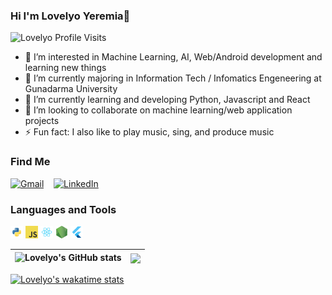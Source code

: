 ### Hi I'm Lovelyo Yeremia👋

![Lovelyo Profile Visits](https://komarev.com/ghpvc/?username=lovelyormia&color=000000&label=Profile+Visit's) &nbsp;&nbsp;

- 👀 I’m interested in Machine Learning, AI, Web/Android development and learning new things
- 🔭 I’m currently majoring in Information Tech / Infomatics Engeneering at Gunadarma University
- 🌱 I’m currently learning and developing Python, Javascript and React
- 👯 I’m looking to collaborate on machine learning/web application projects
- ⚡ Fun fact: I also like to play music, sing, and produce music

### Find Me

[<img alt="Gmail" src="https://img.shields.io/badge/Gmail-D14836?style=for-the-badge&logo=gmail&logoColor=white" />](https://mail.google.com/mail/?view=cm&fs=1&to=mokalulovelyo@gmail.com) &nbsp;&nbsp; [<img alt="LinkedIn" src="https://img.shields.io/badge/linkedin-%230077B5.svg?style=for-the-badge&logo=linkedin&logoColor=white"/>](https://linkedin.com/in/lovelyo-mokalu-a831aa175)

### Languages and Tools

<code><img height="20" src="https://raw.githubusercontent.com/github/explore/80688e429a7d4ef2fca1e82350fe8e3517d3494d/topics/python/python.png"></code>
<code><img height="20" src="https://raw.githubusercontent.com/github/explore/80688e429a7d4ef2fca1e82350fe8e3517d3494d/topics/javascript/javascript.png"></code>
<code><img height="20" src="https://raw.githubusercontent.com/github/explore/80688e429a7d4ef2fca1e82350fe8e3517d3494d/topics/react/react.png"></code>
<code><img height="20" src="https://raw.githubusercontent.com/github/explore/5c058a388828bb5fde0bcafd4bc867b5bb3f26f3/topics/nodejs/nodejs.png"></code>
<code><img height="20" src="https://raw.githubusercontent.com/github/explore/80688e429a7d4ef2fca1e82350fe8e3517d3494d/topics/flutter/flutter.png"></code>

| ![Lovelyo's GitHub stats](https://github-readme-stats.vercel.app/api?username=lovelyoyrmia&show_icons=true&include_all_commits=true&theme=buefy&hide_border=true)| <a href="https://github.com/anuraghazra/github-readme-stats"><img align="center" src="https://github-readme-stats.vercel.app/api/top-langs/?username=lovelyoyrmia&layout=compact&theme=buefy&hide_border=true" /></a> |
| ------------- | ------------- |

[![Lovelyo's wakatime stats](https://github-readme-stats.vercel.app/api/wakatime?username=lovelyoyrmia)](https://wakatime.com/@lovelyoyrmia)


    
